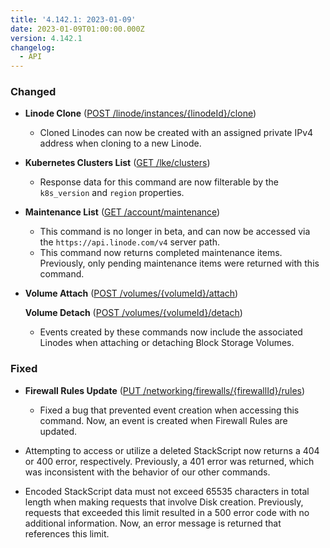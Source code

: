 ```yaml
---
title: '4.142.1: 2023-01-09'
date: 2023-01-09T01:00:00.000Z
version: 4.142.1
changelog:
  - API
---
```


### Changed

* **Linode Clone** ([POST /linode/instances/{linodeId}/clone](https://www.linode.com/docs/api/linode-instances/#linode-clone))
  * Cloned Linodes can now be created with an assigned private IPv4 address when cloning to a new Linode.

* **Kubernetes Clusters List** ([GET /lke/clusters](https://www.linode.com/docs/api/linode-kubernetes-engine-lke/#kubernetes-clusters-list))
  * Response data for this command are now filterable by the `k8s_version` and `region` properties.

* **Maintenance List** ([GET /account/maintenance](https://www.linode.com/docs/api/account/#maintenance-list))
  * This command is no longer in beta, and can now be accessed via the `https://api.linode.com/v4` server path.
  * This command now returns completed maintenance items. Previously, only pending maintenance items were returned with this command.

* **Volume Attach** ([POST /volumes/{volumeId}/attach](https://www.linode.com/docs/api/volumes/#volume-attach))

  **Volume Detach** ([POST /volumes/{volumeId}/detach](https://www.linode.com/docs/api/volumes/#volume-detach))
  * Events created by these commands now include the associated Linodes when attaching or detaching Block Storage Volumes.

### Fixed

* **Firewall Rules Update** ([PUT /networking/firewalls/{firewallId}/rules](https://www.linode.com/docs/api/networking/#firewall-rules-update))
  * Fixed a bug that prevented event creation when accessing this command. Now, an event is created when Firewall Rules are updated.

* Attempting to access or utilize a deleted StackScript now returns a 404 or 400 error, respectively. Previously, a 401 error was returned, which was inconsistent with the behavior of our other commands.

* Encoded StackScript data must not exceed 65535 characters in total length when making requests that involve Disk creation. Previously, requests that exceeded this limit resulted in a 500 error code with no additional information. Now, an error message is returned that references this limit.

